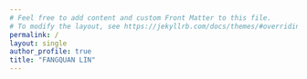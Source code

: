 ```yaml
---
# Feel free to add content and custom Front Matter to this file.
# To modify the layout, see https://jekyllrb.com/docs/themes/#overriding-theme-defaults
permalink: /
layout: single
author_profile: true
title: "FANGQUAN LIN"
---
```

<head>
<link rel="shortcut icon" type="image/x-icon" href="favicon.ico">
</head>
